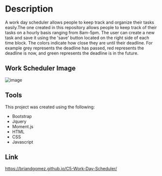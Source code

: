 # Description
A work day scheduler allows people to keep track and organize their tasks easily.The one created in this repository allows people to keep track of their tasks on a hourly basis ranging from 8am-5pm. The user can create a new task and save it using the 'save' button located on the right side of each time block. The colors indicate how close they are until their deadline. For example grey represents the deadline has passed, red represents the deadline is now, and green represents the deadline is in the future.  

## Work Scheduler Image
![image](https://user-images.githubusercontent.com/69539559/134822776-cc5cc3db-3c27-4ac5-a9cd-931f4cf47bb1.png)

## Tools
This project was created using the following:
* Bootstrap
* Jquery
* Moment.js
* HTML
* CSS
* Javascript

## Link
 https://briandgomez.github.io/C5-Work-Day-Scheduler/

